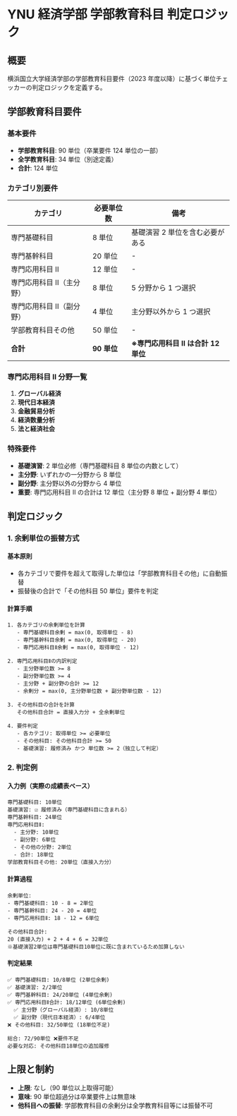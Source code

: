 # YNU 経済学部 学部教育科目 判定ロジック

## 概要

横浜国立大学経済学部の学部教育科目要件（2023 年度以降）に基づく単位チェッカーの判定ロジックを定義する。

## 学部教育科目要件

### 基本要件

- **学部教育科目**: 90 単位（卒業要件 124 単位の一部）
- **全学教育科目**: 34 単位（別途定義）
- **合計**: 124 単位

### カテゴリ別要件

| カテゴリ                 | 必要単位数  | 備考                               |
| ------------------------ | ----------- | ---------------------------------- |
| 専門基礎科目             | 8 単位      | 基礎演習 2 単位を含む必要がある    |
| 専門基幹科目             | 20 単位     | -                                  |
| 専門応用科目 Ⅱ           | 12 単位     | -                                  |
| 専門応用科目 Ⅱ（主分野） | 8 単位      | 5 分野から 1 つ選択                |
| 専門応用科目 Ⅱ（副分野） | 4 単位      | 主分野以外から 1 つ選択            |
| 学部教育科目その他       | 50 単位     | -                                  |
| **合計**                 | **90 単位** | **※専門応用科目 Ⅱ は合計 12 単位** |

### 専門応用科目 Ⅱ 分野一覧

1. **グローバル経済**
2. **現代日本経済**
3. **金融貿易分析**
4. **経済数量分析**
5. **法と経済社会**

### 特殊要件

- **基礎演習**: 2 単位必修（専門基礎科目 8 単位の内数として）
- **主分野**: いずれかの一分野から 8 単位
- **副分野**: 主分野以外の分野から 4 単位
- **重要**: 専門応用科目 Ⅱ の合計は 12 単位（主分野 8 単位 + 副分野 4 単位）

## 判定ロジック

### 1. 余剰単位の振替方式

#### 基本原則

- 各カテゴリで要件を超えて取得した単位は「学部教育科目その他」に自動振替
- 振替後の合計で「その他科目 50 単位」要件を判定

#### 計算手順

```
1. 各カテゴリの余剰単位を計算
   - 専門基礎科目余剰 = max(0, 取得単位 - 8)
   - 専門基幹科目余剰 = max(0, 取得単位 - 20)
   - 専門応用科目Ⅱ余剰 = max(0, 取得単位 - 12)

2. 専門応用科目Ⅱの内訳判定
   - 主分野単位数 >= 8
   - 副分野単位数 >= 4
   - 主分野 + 副分野の合計 >= 12
   - 余剰分 = max(0, 主分野単位数 + 副分野単位数 - 12)

3. その他科目の合計を計算
   その他科目合計 = 直接入力分 + 全余剰単位

4. 要件判定
   - 各カテゴリ: 取得単位 >= 必要単位
   - その他科目: その他科目合計 >= 50
   - 基礎演習: 履修済み かつ 単位数 >= 2（独立して判定）
```

### 2. 判定例

#### 入力例（実際の成績表ベース）

```
専門基礎科目: 10単位
基礎演習: ☑ 履修済み（専門基礎科目に含まれる）
専門基幹科目: 24単位
専門応用科目Ⅱ:
  - 主分野: 10単位
  - 副分野: 6単位
  - その他の分野: 2単位
  - 合計: 18単位
学部教育科目その他: 20単位（直接入力分）
```

#### 計算過程

```
余剰単位:
- 専門基礎科目: 10 - 8 = 2単位
- 専門基幹科目: 24 - 20 = 4単位
- 専門応用科目Ⅱ: 18 - 12 = 6単位

その他科目合計:
20 (直接入力) + 2 + 4 + 6 = 32単位
※基礎演習2単位は専門基礎科目10単位に既に含まれているため加算しない
```

#### 判定結果

```
✅ 専門基礎科目: 10/8単位 (2単位余剰)
✅ 基礎演習: 2/2単位
✅ 専門基幹科目: 24/20単位 (4単位余剰)
✅ 専門応用科目Ⅱ合計: 18/12単位 (6単位余剰)
  ✅ 主分野（グローバル経済）: 10/8単位
  ✅ 副分野（現代日本経済）: 6/4単位
❌ その他科目: 32/50単位 (18単位不足)

総合: 72/90単位 ❌要件不足
必要な対応: その他科目18単位の追加履修
```

## 上限と制約

- **上限**: なし（90 単位以上取得可能）
- **意味**: 90 単位超過分は卒業要件上は無意味
- **他科目への振替**: 学部教育科目の余剰分は全学教育科目等には振替不可
